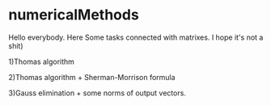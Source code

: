 # numericalMethods
Hello everybody.
Here Some tasks connected with matrixes.
I hope it's not a shit)

1)Thomas algorithm

2)Thomas algorithm + Sherman-Morrison formula

3)Gauss elimination + some norms of output vectors.

